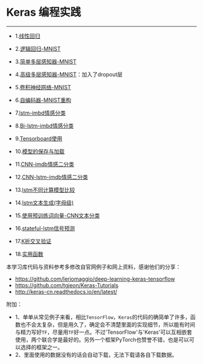 # Keras 编程实践
---

-  1.[线性回归](./notes/01_linear_regression.ipynb)

-  2.[逻辑回归-MNIST](./notes/02_logistic_regression.ipynb)

-  3.[简单多层感知器-MNIST](./notes/03_net.ipynb)

-  4.[高级多层感知器-MNIST](./notes/04_modern_net.ipynb)：加入了dropout层

-  5.[卷积神经网络-MNIST](./notes/05_convolutional_net.ipynb)

-  6.[自编码器-MNIST重构](./notes/06_autoencoder.ipynb)

-  7.[lstm-imbd情感分类](./notes/07_lstm.ipynb)

-  8.[Bi-lstm-imbd情感分类](./notes/08_bilstm.ipynb)

-  9.[Tensorboard使用](./notes/09_tensorboard.ipynb)

-  10.[模型的保存与加载](./notes/10_save_restore_net.ipynb)

-  11.[CNN-imdb情感二分类](./notes/11_cnn_imdb.ipynb)

-  12.[CNN-lstm-imdb情感二分类](./notes/12_cnn_bilstm.ipynb)

-  13.[lstm不同计算模型比较](./notes/13_batch_batchmark.ipynb)

-  14.[lstm文本生成(字母级)](./notes/14_lstm_generation.ipynb)

 - 15.[使用预训练词向量-CNN文本分类](./notes/15_pretrained_word_embeddings.ipynb)
 
 - 16.[stateful-lstm信号预测](./notes/16_stateful_lstm.ipynb)
 
 - 17.[K折交叉验证](./notes/17_tkfcv.ipynb)
 
 - 18.[实用函数](./notes/util_function.ipynb)
 
本学习库代码与资料参考多修改自官网例子和网上资料，感谢他们的分享：

- https://github.com/leriomaggio/deep-learning-keras-tensorflow
- https://github.com/tgjeon/Keras-Tutorials
- http://keras-cn.readthedocs.io/en/latest/

附加：
- 1、单单从常见例子来看，相比`TensorFlow`，`Keras`的代码的确简单了许多，函数也不会太复杂，但是用久了，确定会不清楚里面的实现细节，所以能有时间与精力写好`TF`，尽量用`TF`好一点。不过'TensorFlow'与'Keras'可以互相嵌套使用，两个联合学是最好的。另外一个框架PyTorch也赞誉不错，也是可以可以选择的框架之一。
- 2、里面使用的数据没有的话会自动下载，无法下载请各自下载数据。